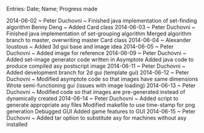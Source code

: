Entries: Date; Name; Progress made

2014-06-02 ~ Peter Duchovni ~ Finished java implementation of set-finding algorithm
	     Benny Deng ~ Added Card class
2014-06-03 ~ Peter Duchovni ~ Finished java implementation of set-grouping algorithm
                              Merged algorithm branch to master, overwriting master Card class
2014-06-04 ~ Alexander Ioustous ~ Added 3d gui base and image idea
2014-06-05 ~ Peter Duchovni ~ Added image for reference
2014-06-09 ~ Peter Duchovni ~ Added set-image generator code written in Asymptote
                              Added java code to produce compiled asy postscript image
2014-06-11 ~ Peter Duchovni ~ Added development branch for 2d gui (template gui)
2014-06-12 ~ Peter Duchovni ~ Modified asymptote code so that images have same dimensions
			      Wrote semi-functioning gui (issues with image loading)
2014-06-13 ~ Peter Duchovni ~ Modified code so that images are pre-generated instead of dynamically created
2014-06-14 ~ Peter Duchovni ~ Added script to generate appropriate asy files
			      Modified makefile to use time-stamp for png generation
			      Debugged GUI
			      Added game features to GUI
2014-06-15 ~ Peter Duchovni ~ Added tar option to substitute asy for machines without asy installed

			      
